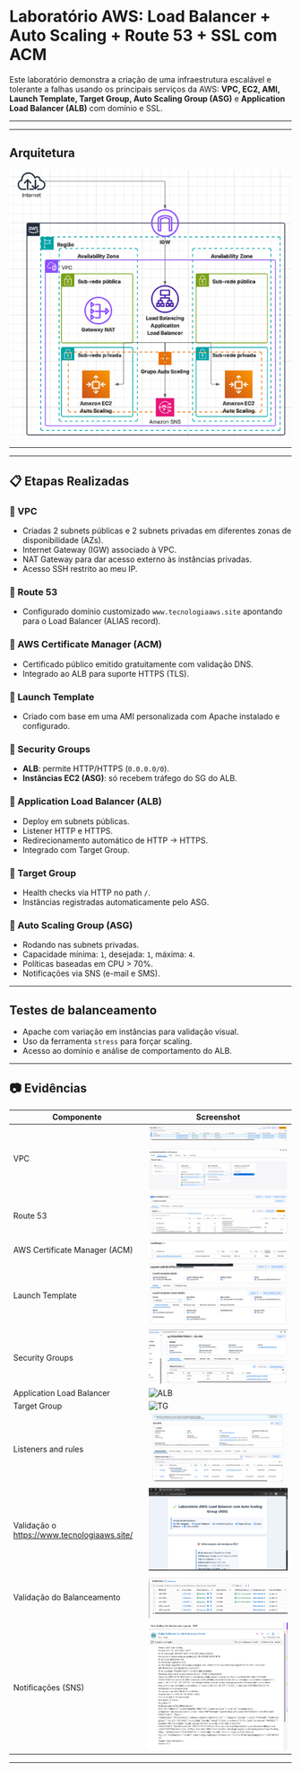 # Laboratório AWS: Load Balancer + Auto Scaling + Route 53 + SSL com ACM

Este laboratório demonstra a criação de uma infraestrutura escalável e tolerante a falhas usando os principais serviços da AWS: **VPC, EC2, AMI, Launch Template, Target Group, Auto Scaling Group (ASG)** e **Application Load Balancer (ALB)** com domínio e SSL.

---
---

##  Arquitetura

![Diagrama de Arquitetura](evidencias/arquitetura.png)

---

---

## 📋 Etapas Realizadas

### 🔹 VPC
- Criadas 2 subnets públicas e 2 subnets privadas em diferentes zonas de disponibilidade (AZs).
- Internet Gateway (IGW) associado à VPC.
- NAT Gateway para dar acesso externo às instâncias privadas.
- Acesso SSH restrito ao meu IP.

### 🔹 Route 53
- Configurado domínio customizado `www.tecnologiaaws.site` apontando para o Load Balancer (ALIAS record).
  
### 🔹 AWS Certificate Manager (ACM)
- Certificado público emitido gratuitamente com validação DNS.
- Integrado ao ALB para suporte HTTPS (TLS).

### 🔹 Launch Template
- Criado com base em uma AMI personalizada com Apache instalado e configurado.

### 🔹 Security Groups
- **ALB**: permite HTTP/HTTPS (`0.0.0.0/0`).
- **Instâncias EC2 (ASG)**: só recebem tráfego do SG do ALB.

### 🔹 Application Load Balancer (ALB)
- Deploy em subnets públicas.
- Listener HTTP e HTTPS.
- Redirecionamento automático de HTTP → HTTPS.
- Integrado com Target Group.

### 🔹 Target Group
- Health checks via HTTP no path `/`.
- Instâncias registradas automaticamente pelo ASG.

### 🔹 Auto Scaling Group (ASG)
- Rodando nas subnets privadas.
- Capacidade mínima: `1`, desejada: `1`, máxima: `4`.
- Políticas baseadas em CPU > 70%.
- Notificações via SNS (e-mail e SMS).

---

## Testes de balanceamento

- Apache com variação em instâncias para validação visual.
- Uso da ferramenta `stress` para forçar scaling.
- Acesso ao domínio e análise de comportamento do ALB.

---
## 📷 Evidências

| Componente                      | Screenshot                         |
|---------------------------------|-------------------------------------|
| VPC                             | ![VPC](evidencias/vpc.png)          |
| Route 53                        | ![Route 53](evidencias/route53.png)|
| AWS Certificate Manager (ACM)   | ![ACM](evidencias/cm.png)          |
| Launch Template                 | ![LT](evidencias/Launch1.png)      |
| Security Groups                 | ![SG](evidencias/sg.png)           |
| Application Load Balancer      | ![ALB](evidencias/alba.png)        |
| Target Group                    | ![TG](evidencias/tg1.png)          |
| Listeners and rules           | ![listeners](evidencias/listeners.png)         |
| Validação o https://www.tecnologiaaws.site/     | ![https](evidencias/https.png)|
| Validação do Balanceamento     | ![Validação](evidencias/teste2.png)|
| Notificações (SNS)             | ![SNS](evidencias/ntf.png)         |

---
